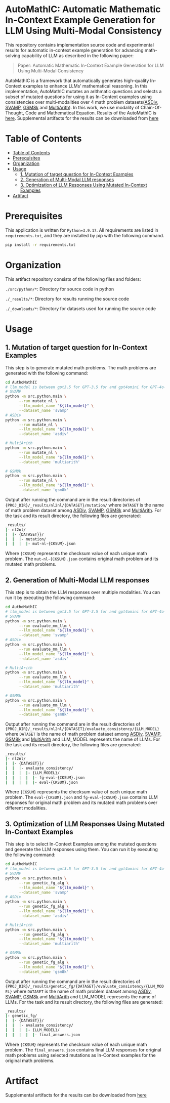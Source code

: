 # AutoMathIC: Automatic Mathematic In-Context Example Generation for LLM Using Multi-Modal Consistency

This repository contains implementation source code and experimental results for automatic in-context example generation for advancing math-solving capability of LLM as described in the following paper:

> Paper: Automatic Mathematic In-Context Example Generation for LLM Using Multi-Modal Consistency

<!-- AutoMathIC operates by initially generating a collection of mutated math problems and their corresponding LLM responses across various prompt modalities. This procedure ensures that the mutated examples maintain the same reasoning algorithm utilized for solving the target math problem, resulting in potentially the most relevant in-context examples. Accordingly, this method addresses the first challenge. Subsequently, AutoMathIC iteratively selects a subset of mutated examples that improves consistency of responses across modalities for the target math problem. This approach tackles the second challenge by evaluating LLM responses of mutations by the consistency. By doing so, it elevates the confidence level of the LLM, thereby leading to a correct answer. -->

AutoMathIC is a framework that automatically generates high-quality In-Context examples to enhance LLMs’ mathematical reasoning. In this implementation, AutoMathIC mutates an arithmatic questions and selects a subset of mutated questions for using it as In-Context examples using consistencies over multi-modalities over 4 math problem datasets([ASDiv](https://aclanthology.org/2020.acl-main.92/), [SVAMP](https://arxiv.org/abs/2103.07191), [GSM8k](https://arxiv.org/abs/2110.14168) and [MultiArith](https://arxiv.org/abs/1608.01413)). In this work, we use modality of Chain-Of-Thought, Code and Mathematical Equation.
Results of the AutoMathIC is [here](_results/README.md). Supplemental artifacts for the results can be downloaded from [here](_downloads/README.md)


Table of Contents
=================

   * [Table of Contents](#table-of-contents)
   * [Prerequisites](#prerequisites)
   * [Organization](#organization)
   * [Usage](#usage)
      * [1. Mutation of target question for In-Context Examples](#1-mutation-of-target-question-for-in-context-examples)
      * [2. Generation of Multi-Modal LLM responses](#2-generation-of-multi-modal-llm-responses)
      * [3. Optimization of LLM Responses Using Mutated In-Context Examples](#3-optimization-of-llm-responses-using-mutated-in-context-examples)
   * [Artifact](#artifact)

Prerequisites
=================
This application is written for ```Python=3.9.17```. All requirements are listed in ```requirements.txt```, and they are installed by pip with the following command.
```bash
pip install -r requirements.txt
```

Organization
=================
This artifact repository consists of the following files and folders:

`./src/python/*`: Directory for source code in python

`./_results/*`: Directory for results running the source code

`./_downloads/*`: Directory for datasets used for running the source code

Usage
=================
## 1. Mutation of target question for In-Context Examples
This step is to generate mutated math problems. 
The math problems are generated with the following command:

```bash
cd AuthoMathIC
# llm_model is between gpt3.5 for GPT-3.5 for and gpt4omini for GPT-4o-mini
# SVAMP
python -m src.python.main \
      --run mutate_nl \
      --llm_model_name "${llm_model}" \
      --dataset_name 'svamp'
# ASDiv
python -m src.python.main \
      --run mutate_nl \
      --llm_model_name "${llm_model}" \
      --dataset_name 'asdiv'

# MultiArith
python -m src.python.main \
      --run mutate_nl \
      --llm_model_name "${llm_model}" \
      --dataset_name 'multiarith'

# GSM8k
python -m src.python.main \
      --run mutate_nl \
      --llm_model_name "${llm_model}" \
      --dataset_name 'gsm8k'
```

Output after running the command are in the result directories of `{PROJ_DIR}/_results/nl2nl/{DATASET}/mutation/` where `DATASET` is the name of math problem dataset among [ASDiv](https://aclanthology.org/2020.acl-main.92/), [SVAMP](https://arxiv.org/abs/2103.07191), [GSM8k](https://arxiv.org/abs/2110.14168) and [MultiArith](https://arxiv.org/abs/1608.01413). 
For the task and its result directory, the following files are generated:
```bash
_results/
|- nl2nl/
|  |- {DATASET}}/
|  |  |- mutation/
|  |  |  |- mut-nl-{CKSUM}.json
``` 
Where `{CKSUM}` represents the checksum value of each unique math problem.
The `mut-nl-{CKSUM}.json` contains original math problem and its mutated math problems.

## 2. Generation of Multi-Modal LLM responses
This step is to obtain the LLM responses over multiple modalities. You can run it by executing the following command:
```bash
cd AuthoMathIC
# llm_model is between gpt3.5 for GPT-3.5 for and gpt4omini for GPT-4o-mini
# SVAMP
python -m src.python.main \
      --run evaluate_mm_llm \
      --llm_model_name "${llm_model}" \
      --dataset_name 'svamp'
# ASDiv
python -m src.python.main \
      --run evaluate_mm_llm \
      --llm_model_name "${llm_model}" \
      --dataset_name 'asdiv'

# MultiArith
python -m src.python.main \
      --run evaluate_mm_llm \
      --llm_model_name "${llm_model}" \
      --dataset_name 'multiarith'

# GSM8k
python -m src.python.main \
      --run evaluate_mm_llm \
      --llm_model_name "${llm_model}" \
      --dataset_name 'gsm8k'
```

Output after running the command are in the result directories of `{PROJ_DIR}/_results/nl2nl/{DATASET}/evaluate_consistency/{LLM_MODEL}` where `DATASET` is the name of math problem dataset among [ASDiv](https://aclanthology.org/2020.acl-main.92/), [SVAMP](https://arxiv.org/abs/2103.07191), [GSM8k](https://arxiv.org/abs/2110.14168) and [MultiArith](https://arxiv.org/abs/1608.01413) and LLM_MODEL represents the name of LLMs. 
For the task and its result directory, the following files are generated:
```bash
_results/
|- nl2nl/
|  |- {DATASET}}/
|  |  |- evaluate_consistency/
|  |  |  |- {LLM_MODEL}/
|  |  |  |  |- fg-eval-{CKSUM}.json
|  |  |  |  |- eval-{CKSUM}.json
``` 
Where `{CKSUM}` represents the checksum value of each unique math problem.
The `eval-{CKSUM}.json` and `fg-eval-{CKSUM}.json` contains LLM responses for original math problem and its mutated math problems over different modalities.

## 3. Optimization of LLM Responses Using Mutated In-Context Examples
This step is to select In-Context Examples among the mutated questions and generate the LLM responses using them. You can run it by executing the following command:
```bash
cd AuthoMathIC
# llm_model is between gpt3.5 for GPT-3.5 for and gpt4omini for GPT-4o-mini
# SVAMP
python -m src.python.main \
      --run genetic_fg_alg \
      --llm_model_name "${llm_model}" \
      --dataset_name 'svamp'
# ASDiv
python -m src.python.main \
      --run genetic_fg_alg \
      --llm_model_name "${llm_model}" \
      --dataset_name 'asdiv'

# MultiArith
python -m src.python.main \
      --run genetic_fg_alg \
      --llm_model_name "${llm_model}" \
      --dataset_name 'multiarith'

# GSM8k
python -m src.python.main \
      --run genetic_fg_alg \
      --llm_model_name "${llm_model}" \
      --dataset_name 'gsm8k'
```

Output after running the command are in the result directories of 
`{PROJ_DIR}/_results/genetic_fg/{DATASET}/evaluate_consistency/{LLM_MODEL}` where `DATASET` is the name of math problem dataset among [ASDiv](https://aclanthology.org/2020.acl-main.92/), [SVAMP](https://arxiv.org/abs/2103.07191), [GSM8k](https://arxiv.org/abs/2110.14168) and [MultiArith](https://arxiv.org/abs/1608.01413) and LLM_MODEL represents the name of LLMs. 
For the task and its result directory, the following files are generated:
```bash
_results/
|- genetic_fg/
|  |- {DATASET}}/
|  |  |- evaluate_consistency/
|  |  |  |- {LLM_MODEL}/
|  |  |  |  |- final_answers.json
``` 
Where `{CKSUM}` represents the checksum value of each unique math problem.
The `final_answers.json` contains final LLM responses for original math problems using selected mutations as In-Context examples for the original math problems.

Artifact
=================
Supplemental artifacts for the results can be downloaded from [here](https://utdallas.box.com/s/b21jlkww89v7i0tizaxbxqw5rwov6xzg)
